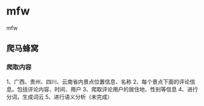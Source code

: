 # mfw
mfw
## 爬马蜂窝

### 爬取内容
1、广西、贵州、四川、云南省内景点位置信息、名称
2、每个景点下面的评论信息。包括评论内容、时间、用户
3、爬取评论用户的居住地、性别等信息
4、进行分词，生成词云
5、进行语义分析（未完成）
